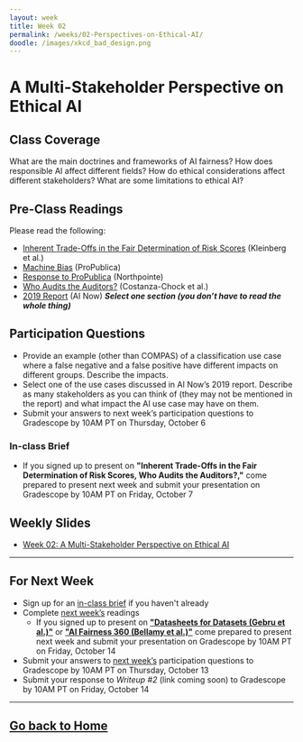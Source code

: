 ```yaml
---
layout: week
title: Week 02
permalink: /weeks/02-Perspectives-on-Ethical-AI/
doodle: /images/xkcd_bad_design.png
---
```


# A Multi-Stakeholder Perspective on Ethical AI

## Class Coverage
What are the main doctrines and frameworks of AI fairness? How does responsible AI affect different fields? How do ethical considerations affect different stakeholders? What are some limitations to ethical AI? 

## Pre-Class Readings
Please read the following:
* [Inherent Trade-Offs in the Fair Determination of Risk Scores](https://arxiv.org/abs/1609.05807) (Kleinberg et al.)
* [Machine Bias](https://www.propublica.org/article/machine-bias-risk-assessments-in-criminal-sentencing) (ProPublica)
* [Response to ProPublica](https://www.equivant.com/response-to-propublica-demonstrating-accuracy-equity-and-predictive-parity/) (Northpointe) 
* [Who Audits the Auditors?](https://www.ajl.org/auditors) (Costanza-Chock et al.)
* [2019 Report](https://ainowinstitute.org/AI_Now_2019_Report.pdf) (AI Now) _**Select one section (you don’t have to read the whole thing)**_

## Participation Questions
* Provide an example (other than COMPAS) of a classification use case where a false negative and a false positive have different impacts on different groups. Describe the impacts. 
* Select one of the use cases discussed in AI Now’s 2019 report. Describe as many stakeholders as you can think of (they may not be mentioned in the report) and what impact the AI use case may have on them.
* Submit your answers to next week’s participation questions to Gradescope by 10AM PT on Thursday, October 6 

### In-class Brief
* If you signed up to present on **"Inherent Trade-Offs in the Fair Determination of Risk Scores, Who Audits the Auditors?,"** come prepared to present next week and submit your presentation on Gradescope by 10AM PT on Friday, October 7

## Weekly Slides
* [Week 02: A Multi-Stakeholder Perspective on Ethical AI](https://github.com/nanrahman/capstone-responsible-ai/blob/213bb876b75e0a25d6187f6b923cf4c9b4b45597/notes/week-02/Week%202%20A%20Multi-Stakeholder%20Perspective%20on%20Ethical%20AI.pdf)

---

## For Next Week
* Sign up for an [in-class brief](https://docs.google.com/spreadsheets/d/1DNA4mQLQmbhFEtm74PEPsUDTEGx0pK_BFzlQcltFaMg/edit?usp=sharing) if you haven't already
* Complete [next week’s](https://nanrahman.github.io/capstone-responsible-ai/weeks/03-Replication-Part-00.md/) readings
    * If you signed up to present on [**"Datasheets for Datasets (Gebru et al.)"**](https://arxiv.org/abs/1803.09010) or [**"AI Fairness 360 (Bellamy et al.)"**](https://arxiv.org/pdf/1810.01943.pdf) come prepared to present next week and submit your presentation on
Gradescope by 10AM PT on Friday, October 14
* Submit your answers to [next week’s](https://nanrahman.github.io/capstone-responsible-ai/weeks/03-Replication-Part-00/) participation questions to Gradescope by 10AM PT on Thursday, October 13
* Submit your response to *Writeup #2* (link coming soon) to Gradescope by 10AM PT on Friday, October 14

---
[Go back to Home](https://nanrahman.github.io/capstone-responsible-ai/)
---
